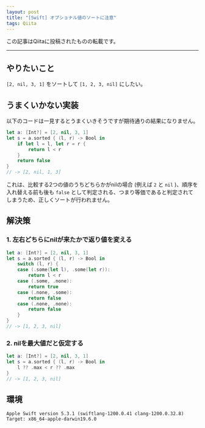 ```yaml
---
layout: post
title: "[Swift] オプショナル値のソートに注意"
tags: Qiita
---
```

この記事はQiitaに投稿されたものの転載です。

---
## やりたいこと
`[2, nil, 3, 1]` をソートして `[1, 2, 3, nil]` にしたい。

## うまくいかない実装

以下のコードは一見するとうまくいきそうですが期待通りの結果になりません。

```swift
let a: [Int?] = [2, nil, 3, 1]
let s = a.sorted { (l, r) -> Bool in
    if let l = l, let r = r {
        return l < r
    }
    return false
}
// -> [2, nil, 1, 3]
```

これは、比較する2つの値のうちどちらかがnilの場合 (例えば `2` と `nil` )、順序を入れ替える前も後も `false` として判定される、つまり等価であると判定されてしまうため、正しくソートが行われません。

## 解決策

### 1. 左右どちらにnilが来たかで返り値を変える

```swift
let a: [Int?] = [2, nil, 3, 1]
let s = a.sorted { (l, r) -> Bool in
    switch (l, r) {
    case (.some(let l), .some(let r)):
        return l < r
    case (.some, .none):
        return true
    case (.none, .some):
        return false
    case (.none, .none):
        return false
    }
}
// -> [1, 2, 3, nil]
```

### 2. nilを最大値だと仮定する

```swift
let a: [Int?] = [2, nil, 3, 1]
let s = a.sorted { (l, r) -> Bool in
    l ?? .max < r ?? .max
}
// -> [1, 2, 3, nil]
```

## 環境
```
Apple Swift version 5.3.1 (swiftlang-1200.0.41 clang-1200.0.32.8)
Target: x86_64-apple-darwin19.6.0
```
